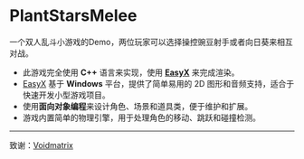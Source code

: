 # PlantStarsMelee
一个双人乱斗小游戏的Demo，两位玩家可以选择操控豌豆射手或者向日葵来相互对战。
- 此游戏完全使用 <b>C++</b> 语言来实现，使用 <b>[EasyX](https://easyx.cn/)</b> 来完成渲染。
- [EasyX](https://easyx.cn/) 基于 <b>Windows</b> 平台，提供了简单易用的 2D 图形和音频支持，适合于快速开发小型游戏项目。
- 使用<b>面向对象编程</b>来设计角色、场景和道具类，便于维护和扩展。
- 游戏内置简单的物理引擎，用于处理角色的移动、跳跃和碰撞检测。

---
致谢：[Voidmatrix](https://space.bilibili.com/25864506)
